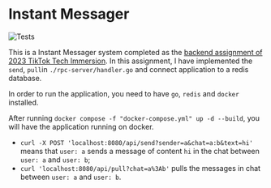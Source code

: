 # Instant Messager

![Tests](https://github.com/Echomo-Xinyu/Instant-Messager/actions/workflows/test.yml/badge.svg)

This is a Instant Messager system completed as the [backend assignment of 2023 TikTok Tech Immersion](https://bytedance.sg.feishu.cn/docx/P9kQdDkh5oqG37xVm5slN1Mrgle). In this assignment, I have implemented the `send`, `pull`in `./rpc-server/handler.go` and connect application to a redis database.

In order to run the application, you need to have `go`, `redis` and `docker` installed.

After running `docker compose -f "docker-compose.yml" up -d --build`, you will have the application running on docker.

- `curl -X POST 'localhost:8080/api/send?sender=a&chat=a:b&text=hi'` means that `user: a` sends a message of content `hi` in the chat between `user: a` and `user: b`;
- `curl 'localhost:8080/api/pull?chat=a%3Ab'` pulls the messages in chat between `user: a` and `user: b`.

